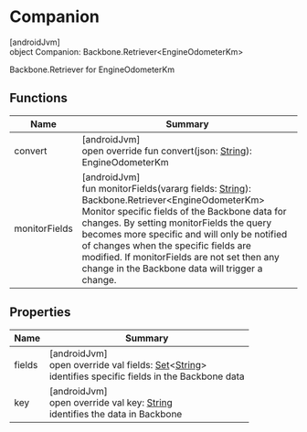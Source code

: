 # Companion

[androidJvm]\
object Companion: Backbone.Retriever&lt;EngineOdometerKm&gt;

Backbone.Retriever for EngineOdometerKm

## Functions

| Name | Summary |
|---|---|
| convert | [androidJvm]<br>open override fun convert(json: [String](https://kotlinlang.org/api/latest/jvm/stdlib/kotlin/-string/index.html)): EngineOdometerKm |
| monitorFields | [androidJvm]<br>fun monitorFields(vararg fields: [String](https://kotlinlang.org/api/latest/jvm/stdlib/kotlin/-string/index.html)): Backbone.Retriever&lt;EngineOdometerKm&gt;<br>Monitor specific fields of the Backbone data for changes. By setting monitorFields the query becomes more specific and will only be notified of changes when the specific fields are modified. If monitorFields are not set then any change in the Backbone data will trigger a change. |

## Properties

| Name | Summary |
|---|---|
| fields | [androidJvm]<br>open override val fields: [Set](https://kotlinlang.org/api/latest/jvm/stdlib/kotlin.collections/-set/index.html)&lt;[String](https://kotlinlang.org/api/latest/jvm/stdlib/kotlin/-string/index.html)&gt;<br>identifies specific fields in the Backbone data |
| key | [androidJvm]<br>open override val key: [String](https://kotlinlang.org/api/latest/jvm/stdlib/kotlin/-string/index.html)<br>identifies the data in Backbone |